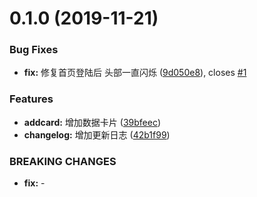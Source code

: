 # 0.1.0 (2019-11-21)


### Bug Fixes

* **fix:** 修复首页登陆后 头部一直闪烁 ([9d050e8](https://github.com/HuangYongXuan/vue-ant-admin/commit/9d050e8)), closes [#1](https://github.com/HuangYongXuan/vue-ant-admin/issues/1)


### Features

* **addcard:** 增加数据卡片 ([39bfeec](https://github.com/HuangYongXuan/vue-ant-admin/commit/39bfeec))
* **changelog:** 增加更新日志 ([42b1f99](https://github.com/HuangYongXuan/vue-ant-admin/commit/42b1f99))


### BREAKING CHANGES

* **fix:** -




